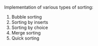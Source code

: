 Implementation of various types of sorting:
1. Bubble sorting
2. Sorting by inserts
3. Sorting by choice 
4. Merge sorting 
5. Quick sorting
